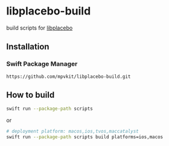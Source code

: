 # libplacebo-build

build scripts for [libplacebo](https://github.com/haasn/libplacebo)

## Installation

### Swift Package Manager

```
https://github.com/mpvkit/libplacebo-build.git
```

## How to build

```bash
swift run --package-path scripts
```

or 

```bash
# deployment platform: macos,ios,tvos,maccatalyst
swift run --package-path scripts build platforms=ios,macos
```
